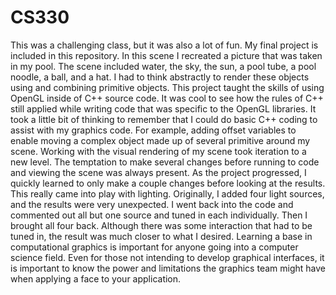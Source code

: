 # CS330
This was a challenging class, but it was also a lot of fun. My final project is included in this repository. In this scene I recreated a picture that was taken in my pool. The scene included water, the sky, the sun, a pool tube, a pool noodle, a ball, and a hat. 
I had to think abstractly to render these objects using and combining primitive objects. This project taught the skills of using OpenGL inside of C++ source code. It was cool to see how the rules of C++ still applied while writing code that was specific to the OpenGL libraries. It took a little bit of thinking to remember that I could do basic C++ coding to assist with my graphics code. For example, adding offset variables to enable moving a complex object made up of several primitive around my scene.
Working with the visual rendering of my scene took iteration to a new level. The temptation to make several changes before running to code and viewing the scene was always present. As the project progressed, I quickly learned to only make a couple changes before looking at the results. This really came into play with lighting. Originally, I added four light sources, and the results were very unexpected. I went back into the code and commented out all but one source and tuned in each individually. Then I brought all four back. Although there was some interaction that had to be tuned in, the result was much closer to what I desired. 
Learning a base in computational graphics is important for anyone going into a computer science field. Even for those not intending to develop graphical interfaces, it is important to know the power and limitations the graphics team might have when applying a face to your application. 
